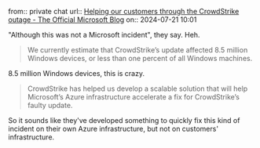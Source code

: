 from:: private chat
url:: [Helping our customers through the CrowdStrike outage - The Official Microsoft Blog](https://blogs.microsoft.com/blog/2024/07/20/helping-our-customers-through-the-crowdstrike-outage/)
on:: 2024-07-21 10:01

"Although this was not a Microsoft incident", they say. Heh.

>We currently estimate that CrowdStrike’s update affected 8.5 million Windows devices, or less than one percent of all Windows machines.

8.5 million Windows devices, this is crazy.

> CrowdStrike has helped us develop a scalable solution that will help Microsoft’s Azure infrastructure accelerate a fix for CrowdStrike’s faulty update.

So it sounds like they've developed something to quickly fix this kind of incident on their own Azure infrastructure, but not on customers' infrastructure.